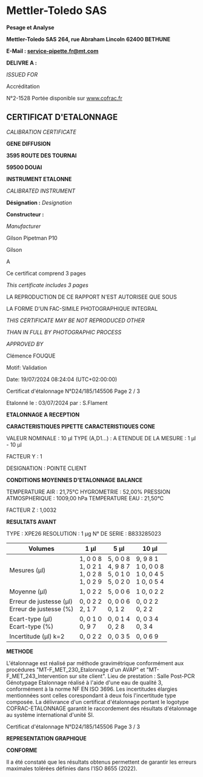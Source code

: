 # **Mettler-Toledo SAS**

**Pesage et Analyse**

**Mettler-Toledo SAS**
**264, rue Abraham Lincoln**
**62400 BETHUNE**

**E-Mail : service-pipette.fr@mt.com**


**DELIVRE A :**

_ISSUED FOR_


Accréditation

N°2-1528
Portée disponible
sur www.cofrac.fr
## **CERTIFICAT D'ETALONNAGE**

_CALIBRATION CERTIFICATE_

**GENE DIFFUSION**

**3595 ROUTE DES TOURNAI**

**59500 DOUAI**


**INSTRUMENT ETALONNE**

_CALIBRATED INSTRUMENT_


**Désignation :**
_Designation_

**Constructeur :**

_Manufacturer_


Gilson Pipetman P10

Gilson



A



Ce certificat comprend 3 pages

_This certificate includes 3 pages_

LA REPRODUCTION DE CE RAPPORT N'EST AUTORISEE QUE SOUS

LA FORME D'UN FAC-SIMILE PHOTOGRAPHIQUE INTEGRAL

_THIS CERTIFICATE MAY BE NOT REPRODUCED OTHER_

_THAN IN FULL BY PHOTOGRAPHIC PROCESS_


_APPROVED BY_

Clémence FOUQUE

Motif: Validation

Date: 19/07/2024 08:24:04 (UTC+02:00:00)

Certificat d'étalonnage N°D24/185/145506  Page 2 / 3

Etalonné le : 03/07/2024 par : S.Flament

**ETALONNAGE A RECEPTION**

**CARACTERISTIQUES PIPETTE** **CARACTERISTIQUES CONE**


VALEUR NOMINALE : 10 µl
TYPE (A,D1...) : A
ETENDUE DE LA MESURE : 1 µl - 10 µl

FACTEUR Y : 1


DESIGNATION : POINTE CLIENT


**CONDITIONS MOYENNES D'ETALONNAGE** **BALANCE**


TEMPERATURE AIR : 21,75°C
HYGROMETRIE : 52,00%
PRESSION ATMOSPHERIQUE : 1009,00 hPa
TEMPERATURE EAU : 21,50°C

FACTEUR Z : 1,0032

**RESULTATS AVANT**


TYPE : XPE26
RESOLUTION : 1 µg
N° DE SERIE : B833285023










|Volumes|1 µl|5 µl|10 µl|
|---|---|---|---|
|Mesures (µl)|1, 0 0 8<br>1, 0 2 1<br>1, 0 2 8<br>1, 0 2 9|5, 0 0 8<br>4, 9 8 7<br>5, 0 1 0<br>5, 0 2 0|9, 9 8 1<br>1 0, 0 0 8<br>1 0, 0 4 5<br>1 0, 0 5 4|
|Moyenne (µl)|1, 0 2 2|5, 0 0 6|1 0, 0 2 2|
|Erreur de justesse (µl)<br>Erreur de justesse (%)|0, 0 2 2<br>2, 1 7|0, 0 0 6<br>0, 1 2|0, 0 2 2<br>0, 2 2|
|Ecart-type (µl)<br>Ecart-type (%)|0, 0 1 0<br>0, 9 7|0, 0 1 4<br>0, 2 8|0, 0 3 4<br>0, 3 4|
|Incertitude (µl) k=2|0, 0 2 2|0, 0 3 5|0, 0 6 9|


**METHODE**

L'étalonnage est réalisé par méthode gravimétrique conformément aux procédures "MT-F_MET_230_Etalonnage d'un AVAP" et
"MT-F_MET_243_Intervention sur site client".
Lieu de prestation : Salle Post-PCR Génotypage
Etalonnage réalisé à l'aide d'une eau de qualité 3, conformément à la norme NF EN ISO 3696.
Les incertitudes élargies mentionnées sont celles corespondant à deux fois l'incertitude type composée.
La délivrance d'un certificat d'étalonnage portant le logotype COFRAC-ETALONNAGE garantit le raccordement des résultats d'étalonnage au système
international d'unité SI.

Certificat d'étalonnage N°D24/185/145506  Page 3 / 3

**REPRESENTATION GRAPHIQUE**

**CONFORME**

Il a été constaté que les résultats obtenus permettent de garantir les erreurs maximales tolérées définies dans l'ISO 8655 (2022).

